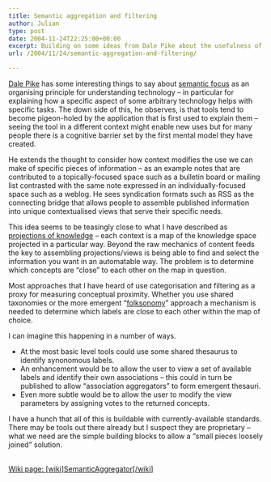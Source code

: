 ```yaml
---
title: Semantic aggregation and filtering
author: Julian
type: post
date: 2004-11-24T22:25:00+00:00
excerpt: Building on some ideas from Dale Pike about the usefulness of semantic focus when looking at both technology and micro-content I propose some specific additions to our knowledge-management tools.
url: /2004/11/24/semantic-aggregation-and-filtering/

---
```

[Dale Pike][1] has some interesting things to say about [semantic focus][2] as an organising principle for understanding technology – in particular for explaining how a specific aspect of some arbitrary technology helps with specific tasks. The down side of this, he observes, is that tools tend to become pigeon-holed by the application that is first used to explain them – seeing the tool in a different context might enable new uses but for many people there is a cognitive barrier set by the first mental model they have created.

He extends the thought to consider how context modifies the use we can make of specific pieces of information – as an example notes that are contributed to a topically-focused space such as a bulletin board or mailing list contrasted with the same note expressed in an individually-focused space such as a weblog. He sees syndication formats such as RSS as the connecting bridge that allows people to assemble published information into unique contextualised views that serve their specific needs.

This idea seems to be teasingly close to what I have described as [projections of knowledge][3] &#8211; each context is a map of the knowledge space projected in a particular way. Beyond the raw mechanics of content feeds the key to assembling projections/views is being able to find and select the information you want in an automatable way. The problem is to determine which concepts are “close” to each other on the map in question.

Most approaches that I have heard of use categorisation and filtering as a proxy for measuring conceptual proximity. Whether you use shared taxonomies or the more emergent “[folksonomy][4]” approach a mechanism is needed to determine which labels are close to each other within the map of choice.

I can imagine this happening in a number of ways. 

  * At the most basic level tools could use some shared thesaurus to identify synonomous labels. 
  * An enhancement would be to allow the user to view a set of available labels and identify their own associations – this could in turn be published to allow “association aggregators” to form emergent thesauri.
  * Even more subtle would be to allow the user to modify the view parameters by assigning votes to the returned concepts.

I have a hunch that all of this is buildable with currently-available standards. There may be tools out there already but I suspect they are proprietary – what we need are the simple building blocks to allow a “small pieces loosely joined” solution.

<ins datetime="2004-10-25T21:35:27-0:00"><br /> Wiki page: [wiki]SemanticAggregator[/wiki]</ins>

 [1]: https://itc.uncc.edu/dale/su8/
 [2]: https://itc.uncc.edu/dale/su8/archives/003558.html
 [3]: https://www.synesthesia.co.uk/blog/archives/2004/10/05/projections-of-knowledge/
 [4]: https://atomiq.org/archives/2004/08/folksonomy_social_classification.html